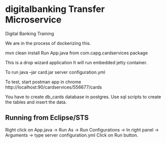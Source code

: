 # digitalbanking Transfer Microservice
Digital Banking Training

We are in the process of dockerizing this.

mvn clean install
Run App.java from com.capg.cardservices package

This is a drop wizard application
It will run embedded jetty container.

To run
java –jar card.jar server configuration.yml

To test, start postman app in chrome
http://localhost:90/cardservices/556677/cards

You have to create db_cards database in postgres.
Use sql scripts to create the tables and insert the data.

## Running from Eclipse/STS
Right click on App.java -> Run As -> Run Configurations -> In right panel -> Arguments -> type server configuration.yml
Click on Run button.

